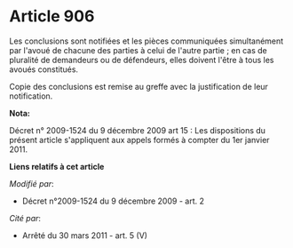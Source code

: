 # Article 906

Les conclusions sont notifiées et les pièces communiquées simultanément par l'avoué de chacune des parties à celui de l'autre
partie ; en cas de pluralité de demandeurs ou de défendeurs, elles doivent l'être à tous les avoués constitués.

Copie des conclusions est remise au greffe avec la justification de leur notification.

**Nota:**

Décret n° 2009-1524 du 9 décembre 2009 art 15 : Les dispositions du présent article s'appliquent aux appels formés à compter
du 1er janvier 2011.

**Liens relatifs à cet article**

_Modifié par_:

  - Décret n°2009-1524 du 9 décembre 2009 - art. 2

_Cité par_:

  - Arrêté du 30 mars 2011 - art. 5 (V)
